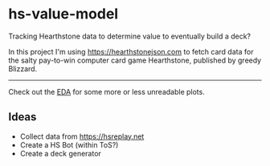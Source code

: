 # hs-value-model

Tracking Hearthstone data to determine value to eventually build a deck?

In this project I'm using https://hearthstonejson.com to fetch card data for the salty pay-to-win computer card game Hearthstone, published by greedy Blizzard.

---

Check out the [EDA](eda.ipynb) for some more or less unreadable plots.

## Ideas
- Collect data from https://hsreplay.net
- Create a HS Bot (within ToS?)
- Create a deck generator